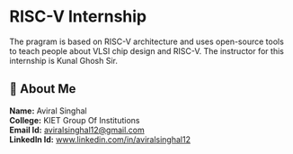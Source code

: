 
# RISC-V Internship

The pragram is based on RISC-V architecture and uses open-source tools to teach people about VLSI chip design and RISC-V. The instructor for this internship is Kunal Ghosh Sir.





## 🚀 About Me
**Name:** Aviral Singhal \
**College:** KIET Group Of Institutions \
**Email Id:** aviralsinghal12@gmail.com \
**LinkedIn Id:** www.linkedin.com/in/aviralsinghal12 

